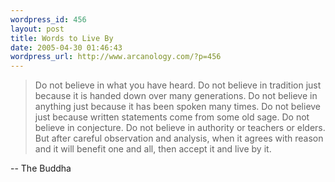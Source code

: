 ```yaml
--- 
wordpress_id: 456
layout: post
title: Words to Live By
date: 2005-04-30 01:46:43
wordpress_url: http://www.arcanology.com/?p=456
---
```

<blockquote>
                                                                                                                                                                                                                                                                                                                                                                                                                                                                                                                                                                                                                                                                                                            Do not believe in what you have heard. Do not believe in tradition just because it is handed down over many generations. Do not believe in anything just because it has been spoken many times. Do not believe just because written statements come from some old sage. Do not believe in conjecture. Do not believe in authority or teachers or elders. But after careful observation and analysis, when it agrees with reason and it will benefit one and all, then accept it and live by it.
                                                                                                                                                                                                                                                                                                                                                                                                                                                                                                                                                                                                                                                                                                          </blockquote>-- The Buddha